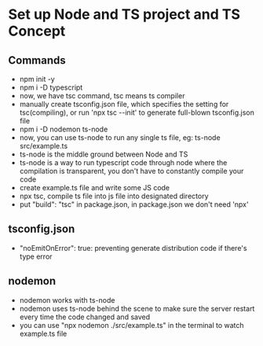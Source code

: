 # Set up Node and TS project and TS Concept

## Commands

- npm init -y
- npm i -D typescript
- now, we have tsc command, tsc means ts compiler
- manually create tsconfig.json file, which specifies the setting for tsc(compiling), or run 'npx tsc --init' to generate full-blown tsconfig.json file
- npm i -D nodemon ts-node
- now, you can use ts-node to run any single ts file, eg: ts-node src/example.ts
- ts-node is the middle ground between Node and TS
- ts-node is a way to run typescript code through node where the compilation is transparent, you don't have to constantly compile your code
- create example.ts file and write some JS code
- npx tsc, compile ts file into js file into designated directory
- put "build": "tsc" in package.json, in package.json we don't need 'npx'

## tsconfig.json

- "noEmitOnError": true: preventing generate distribution code if there's type error

## nodemon

- nodemon works with ts-node
- nodemon uses ts-node behind the scene to make sure the server restart every time the code changed and saved
- you can use "npx nodemon ./src/example.ts" in the terminal to watch example.ts file
